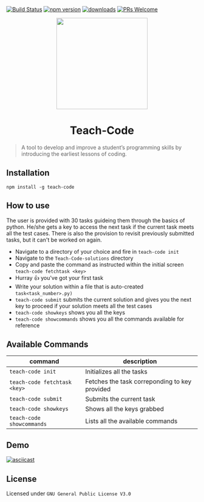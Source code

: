 [![Build Status](https://travis-ci.com/madlabsinc/teachcode.svg?branch=master)](https://travis-ci.com/madlabsinc/teachcode)
[![npm version](https://badgen.net/npm/v/teach-code)](https://www.npmjs.com/package/teach-code)
[![downloads](https://badgen.net/npm/dm/teach-code)](https://www.npmjs.com/package/teach-code)
[![PRs Welcome](https://img.shields.io/badge/PRs%20-welcome-brightgreen.svg)](https://github.com/madlabsinc/Teach-Code/pull/new)

<p align="center">
  <img src="https://i.imgur.com/BuMZB6C.png" width="240" height="240">
  <h1 align="center">Teach-Code</h1>
</p>

> A tool to develop and improve a student’s programming skills by introducing the earliest lessons of coding.

## Installation

`npm install -g teach-code`

## How to use

The user is provided with 30 tasks guideing them through the basics of python. He/she gets a key to access the next task if the current task meets all the test cases. There is also the provision to revisit previously submitted tasks, but it can't be worked on again.

- Navigate to a directory of your choice and fire in `teach-code init`
- Navigate to the `Teach-Code-solutions` directory
- Copy and paste the command as instructed within the initial screen `teach-code fetchtask <key>`
- Hurray :+1: you've got your first task
- Write your solution within a file that is auto-created `task<task_number>.py)`
- `teach-code submit` submits the current solution and gives you the next key to proceed if your solution meets all the test cases
- `teach-code showkeys` shows you all the keys 
- `teach-code showcommands` shows you all the commands available for reference

## Available Commands

| command | description |                                                                                                
| -------------- |  ---------------- |
| `teach-code init` | Initializes all the tasks |
| `teach-code fetchtask <key>` | Fetches the task correponding to key provided |
| `teach-code submit` | Submits the current task |
| `teach-code showkeys` | Shows all the keys grabbed |
| `teach-code showcommands` | Lists all the available commands |

## Demo

[![asciicast](https://asciinema.org/a/Dt6tL9vo6wAWqhh7nvwEFTMqA.svg)](https://asciinema.org/a/Dt6tL9vo6wAWqhh7nvwEFTMqA)

## License

Licensed under `GNU General Public License V3.0`
